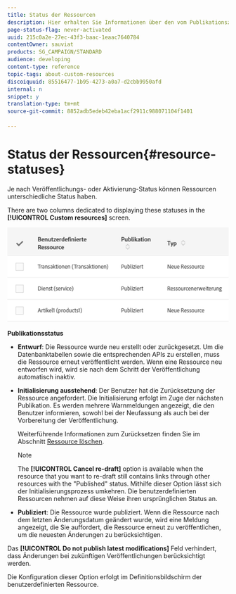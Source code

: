 ```yaml
---
title: Status der Ressourcen
description: Hier erhalten Sie Informationen über den vom Publikationszustand abhängigen Ressourcenstatus.
page-status-flag: never-activated
uuid: 215c0a2e-27ec-43f3-baac-1eaac7640784
contentOwner: sauviat
products: SG_CAMPAIGN/STANDARD
audience: developing
content-type: reference
topic-tags: about-custom-resources
discoiquuid: 85516477-1b95-4273-a0a7-d2cbb9950afd
internal: n
snippet: y
translation-type: tm+mt
source-git-commit: 8852adb5edeb42eba1acf2911c988071104f1401

---
```



# Status der Ressourcen{#resource-statuses}

Je nach Veröffentlichungs- oder Aktivierung-Status können Ressourcen unterschiedliche Status haben.

There are two columns dedicated to displaying these statuses in the **[!UICONTROL Custom resources]** screen.

![](assets/schema_colonne_1.png)

**Publikationsstatus**

* **Entwurf**: Die Ressource wurde neu erstellt oder zurückgesetzt. Um die Datenbanktabellen sowie die entsprechenden APIs zu erstellen, muss die Ressource erneut veröffentlicht werden. Wenn eine Ressource neu entworfen wird, wird sie nach dem Schritt der Veröffentlichung automatisch inaktiv.
* **Initialisierung ausstehend**: Der Benutzer hat die Zurücksetzung der Ressource angefordert. Die Initialisierung erfolgt im Zuge der nächsten Publikation. Es werden mehrere Warnmeldungen angezeigt, die den Benutzer informieren, sowohl bei der Neufassung als auch bei der Vorbereitung der Veröffentlichung.

   Weiterführende Informationen zum Zurücksetzen finden Sie im Abschnitt [Ressource löschen](../../developing/using/deleting-a-resource.md).

   >[!NOTE]
   >
   >The **[!UICONTROL Cancel re-draft]** option is available when the resource that you want to re-draft still contains links through other resources with the &quot;Published&quot; status. Mithilfe dieser Option lässt sich der Initialisierungsprozess umkehren. Die benutzerdefinierten Ressourcen nehmen auf diese Weise ihren ursprünglichen Status an.

* **Publiziert**: Die Ressource wurde publiziert. Wenn die Ressource nach dem letzten Änderungsdatum geändert wurde, wird eine Meldung angezeigt, die Sie auffordert, die Ressource erneut zu veröffentlichen, um die neuesten Änderungen zu berücksichtigen.

Das **[!UICONTROL Do not publish latest modifications]** Feld verhindert, dass Änderungen bei zukünftigen Veröffentlichungen berücksichtigt werden.

Die Konfiguration dieser Option erfolgt im Definitionsbildschirm der benutzerdefinierten Ressource.
